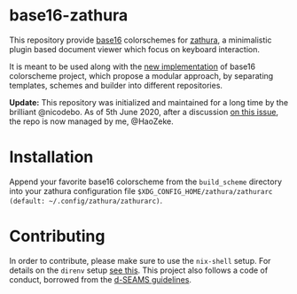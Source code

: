 # base16-zathura

This repository provide [base16][1] colorschemes for [zathura][2], a
minimalistic plugin based document viewer which focus on keyboard interaction.

It is meant to be used along with the [new implementation][1] of base16 colorscheme
project, which propose a modular approach, by separating templates, schemes and
builder into different repositories.

**Update:** This repository was initialized and maintained for a long time by the brilliant @nicodebo. As of 5th June 2020, after a discussion [on this issue](https://github.com/chriskempson/base16/issues/225#issuecomment-639739616), the repo is now managed by me, @HaoZeke.

# Installation

Append your favorite base16 colorscheme from the `build_scheme` directory into
your zathura configuration file `$XDG_CONFIG_HOME/zathura/zathurarc (default: ~/.config/zathura/zathurarc)`.

# Contributing

In order to contribute, please make sure to use the `nix-shell` setup. For details
on the `direnv` setup [see this](https://rgoswami.me/posts/poetry-direnv/). This
project also follows a code of conduct, borrowed from the [d-SEAMS guidelines](https://github.com/d-SEAMS/seams-core/blob/master/CONTRIBUTING.md).

[1]: https://github.com/chriskempson/base16/
[2]: https://pwmt.org/projects/zathura/
